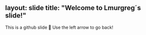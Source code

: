layout: slide
title: "Welcome to Lmurgreg´s slide!"
---
This is a github slide :tada:
Use the left arrow to go back!
